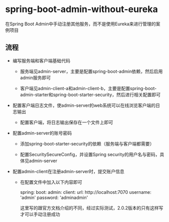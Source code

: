 # spring-boot-admin-without-eureka
在Spring Boot Admin中手动注册其他服务，而不是使用Eureka来进行管理的案例项目

## 流程

* 编写服务端和客户端基础代码

    * 服务端见admin-server，主要是配置spring-boot-admin依赖，然后启用admin服务即可
    
    * 客户端见admin-client-a和admin-client-b，主要是配置spring-boot-admin-starter和spring-boot-starter-security，然后进行相关配置即可
    
* 配置客户端日志文件，使admin-server的web系统可以在线浏览客户端的日志输出

    * 配置客户端，将日志输出保存在一个文件上即可
    
* 配置admin-server的账号密码

    * 添加spring-boot-starter-security的依赖（服务端与客户端都需要）
    
    * 配置SecuritySecureConfig，并设置Spring security的用户名与密码，具体见admin-server
    
* 配置admin-client在注册admin-server时，提交账户信息

    * 在配置文件中加入以下内容即可
    
        spring:
          boot:
            admin:
              client:
                url: http://localhost:7070
                username: 'admin'
                password: 'adminadmin'        
    
        这里写的跟官方文档介绍的不同，经过实际测试，2.0.2版本的只有这样写才可以手动注册成功
        
        
        
        